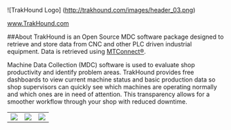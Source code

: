 <!--
  Title: TrakHound Android App
  Description: Android App for the Open Source MDC Software Package using MTConnect
  Author: Feenux LLC
  -->
  
![TrakHound Logo] (http://trakhound.com/images/header_03.png)

<p align="center">

  <a href="http://www.trakhound.com/">www.TrakHound.com</a>
  
  <!--<br>
  
  <a href='https://play.google.com/store/apps/details?id=org.trakhound.www.trakhound&utm_source=global_co&utm_medium=prtnr&utm_content=Mar2515&utm_campaign=PartBadge&pcampaignid=MKT-Other-global-all-co-prtnr-py-PartBadge-Mar2515-1'><img alt='Get it on Google Play' width='200' src='https://play.google.com/intl/en_us/badges/images/generic/en_badge_web_generic.png'/></a>-->
  
</p>



##About
TrakHound is an Open Source MDC software package designed to retrieve and store data from CNC and other PLC driven industrial equipment. Data is retrieved using <a href="http://mtconnect.org">MTConnect®</a>. 

Machine Data Collection (MDC) software is used to evaluate shop productivity and identify problem areas. TrakHound provides free dashboards to view current machine status and basic production data so shop supervisors can quickly see which machines are operating normally and which ones are in need of attention. This transparency allows for a smoother workflow through your shop with reduced downtime. 

<table style="width:100%">
 
  <tr>
    <td><img src="http://www.trakhound.com/images/download_screenshots/trakhound_mobile/v1.7/devicelist_01.png"/></td>
    <td><img src="http://www.trakhound.com/images/download_screenshots/trakhound_mobile/v1.7/navmenu_01.png"/></td>
    <td><img src="http://www.trakhound.com/images/download_screenshots/trakhound_mobile/v1.7/login_01.png"/></td>
  </tr>
  
</table> 
